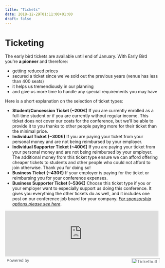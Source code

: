```yaml
---
title: "Tickets"
date: 2018-12-29T01:11:00+01:00
draft: false
---
```


# Ticketing

The early bird tickets are available until end of January. With Early Bird you're <strong>a pioneer</strong> and therefore:

* getting reduced prices
* secured a ticket since we've sold out the previous years (venue has less than 400 seats)
* it helps us tremendiously in our planning
* and give us more time to handle any special requirements you may have


Here is a short explanation on the selection of ticket types:

* <strong>Student/Concession Ticket (~200€)</strong>
If you are currently enrolled as a full-time student or if you are currently without regular income. This ticket does not cover our costs for the conference, but we'll be able to provide it to you thanks to other people paying more for their ticket than the minimal price.
* <strong>Individual Ticket (~300€)</strong>
If you are paying your ticket from your personal money and are not being reimbursed by your employer. 
* <strong>Individual Supporter Ticket (~400€)</strong>
If you are paying your ticket from your personal money and are not being reimbursed by your employer.  
The additional money from this ticket type ensure we can afford offering cheaper tickets to students and other people who could not afford to join otherwise. Thank you for doing so!
* <strong>Business Ticket (~430€)</strong>
If your employer is paying for the ticket or reimbursing you for your conference expenses.
* <strong>Business Supporter Ticket (~536€)</strong>
Choose this ticket type if you or your employer want to especially support us doing this conference. It gives you everything the other tickets do as well, and it includes one post on our conference job board for your company. 
<i>[For sponsorship options please see here](https://2019.djangocon.eu/sponsors/)</i>.


<div style="width:100%;max-width:610px;margin:0 auto"><iframe class="ticketbutler-iframe" src="https://djangocon.ticketbutler.io/en/e/2019/iframe/" style="display:block;width:100%;border:0" scrolling="no"></iframe><div style="display:flex;align-items:center"><span style="margin:5px 0;font-size:14px;color:#63696d;width:100%;font-family:Helvetica, sans-serif;padding-left:5px">Powered by</span><a href="//ticketbutler.io" target="_blank" rel="noopener noreferrer"><img style="margin:5px;font-size:14px;color:#63696d;width:100%;max-height:15px;max-width:160px" src="https://djangocon.ticketbutler.io/static/img/ticketbutler_logo.png" alt="Ticketbutler"/></a></div><script type="text/javascript" src="https://djangocon.ticketbutler.io/static/js/lib/embed.min.js"></script><script type="text/javascript">iFrameResize(
              {heightCalculationMethod: 'lowestElement'},
              ".ticketbutler-iframe"
            )</script></div>


